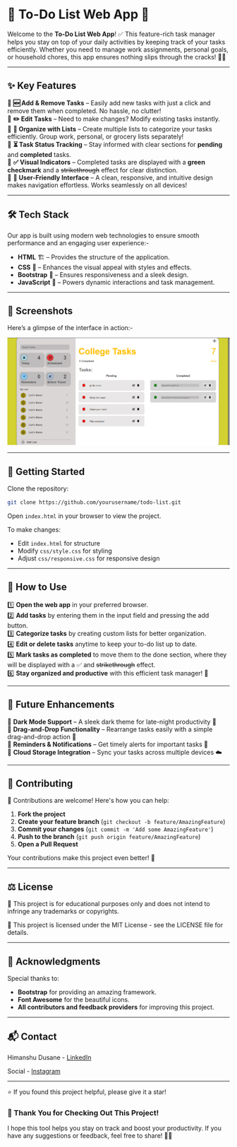 # 📌 To-Do List Web App 🚀

Welcome to the **To-Do List Web App**! ✅ This feature-rich task manager helps you stay on top of your daily activities by keeping track of your tasks efficiently. Whether you need to manage work assignments, personal goals, or household chores, this app ensures nothing slips through the cracks! 📝💡

---

## ✨ Key Features

🔹 **🆕 Add & Remove Tasks** – Easily add new tasks with just a click and remove them when completed. No hassle, no clutter!  
🔹 **✏️ Edit Tasks** – Need to make changes? Modify existing tasks instantly.  
🔹 **📂 Organize with Lists** – Create multiple lists to categorize your tasks efficiently. Group work, personal, or grocery lists separately!  
🔹 **⏳ Task Status Tracking** – Stay informed with clear sections for **pending** and **completed** tasks.  
🔹 **✅ Visual Indicators** – Completed tasks are displayed with a **green checkmark** and a ~~strikethrough~~ effect for clear distinction.  
🔹 **🎯 User-Friendly Interface** – A clean, responsive, and intuitive design makes navigation effortless. Works seamlessly on all devices!  

---

## 🛠 Tech Stack

Our app is built using modern web technologies to ensure smooth performance and an engaging user experience:-

- **HTML** 🏗️ – Provides the structure of the application.
- **CSS** 🎨 – Enhances the visual appeal with styles and effects.
- **Bootstrap** 🚀 – Ensures responsiveness and a sleek design.
- **JavaScript** 🧠 – Powers dynamic interactions and task management.

---

## 📸 Screenshots

Here’s a glimpse of the interface in action:-

![To-Do List Screenshot](screenshots/ss1.png)

---

## 🚀 Getting Started

Clone the repository:
```bash
git clone https://github.com/yourusername/todo-list.git
```
Open `index.html` in your browser to view the project.

To make changes:

- Edit `index.html` for structure
- Modify `css/style.css` for styling
- Adjust `css/responsive.css` for responsive design

---

## 🚀 How to Use

1️⃣ **Open the web app** in your preferred browser.  
2️⃣ **Add tasks** by entering them in the input field and pressing the add button.  
3️⃣ **Categorize tasks** by creating custom lists for better organization.  
4️⃣ **Edit or delete tasks** anytime to keep your to-do list up to date.  
5️⃣ **Mark tasks as completed** to move them to the done section, where they will be displayed with a ✅ and ~~strikethrough~~ effect.  
6️⃣ **Stay organized and productive** with this efficient task manager! 🎯

---

## 🔮 Future Enhancements

🚀 **Dark Mode Support** – A sleek dark theme for late-night productivity 🌙  
🚀 **Drag-and-Drop Functionality** – Rearrange tasks easily with a simple drag-and-drop action 🔀  
🚀 **Reminders & Notifications** – Get timely alerts for important tasks 🔔  
🚀 **Cloud Storage Integration** – Sync your tasks across multiple devices ☁️  

---

## 🤝 Contributing

🎯 Contributions are welcome! Here's how you can help:

1. **Fork the project**
2. **Create your feature branch** (`git checkout -b feature/AmazingFeature`)
3. **Commit your changes** (`git commit -m 'Add some AmazingFeature'`)
4. **Push to the branch** (`git push origin feature/AmazingFeature`)
5. **Open a Pull Request**

Your contributions make this project even better! 🚀

---

## ⚖️ License

📌 This project is for educational purposes only and does not intend to infringe any trademarks or copyrights. 

📝 This project is licensed under the MIT License - see the LICENSE file for details.

---

## 🙏 Acknowledgments

Special thanks to:
- **Bootstrap** for providing an amazing framework.
- **Font Awesome** for the beautiful icons.
- **All contributors and feedback providers** for improving this project.

---

## 📬 Contact

Himanshu Dusane - [LinkedIn](https://www.linkedin.com/in/himanshu-dusane-5a8ab6274/)

Social - [Instagram](https://www.instagram.com/_.himanxhu_.1/)

---

⭐️ If you found this project helpful, please give it a star!


### 🎉 Thank You for Checking Out This Project! 
I hope this tool helps you stay on track and boost your productivity. If you have any suggestions or feedback, feel free to share! 🚀😊

